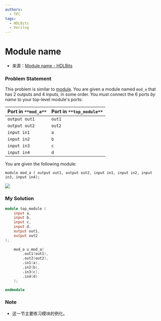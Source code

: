 ```yaml
---
authors:
  - TFC
tags:
  - HDLBits
  - Verilog
---
```

# Module name
- 来源：[Module name - HDLBits](https://hdlbits.01xz.net/wiki/Module_name)

### Problem Statement
This problem is similar to [module](https://hdlbits.01xz.net/wiki/module "module"). You are given a module named `mod_a` that has 2 outputs and 4 inputs, in some order. You must connect the 6 ports _by name_ to your top-level module's ports:

|Port in `**mod_a**`|Port in `**top_module**`|
|---|---|
|`output out1`|`out1`|
|`output out2`|`out2`|
|`input in1`|`a`|
|`input in2`|`b`|
|`input in3`|`c`|
|`input in4`|`d`|

You are given the following module:

`module mod_a ( output out1, output out2, input in1, input in2, input in3, input in4);`


[![](https://hdlbits.01xz.net/mw/images/d/dd/Module_name.png)](https://hdlbits.01xz.net/wiki/File:Module_name.png)

### My Solution

```Verilog
module top_module ( 
    input a, 
    input b, 
    input c,
    input d,
    output out1,
    output out2
);
    
    mod_a u_mod_a(
        .out1(out1),
        .out2(out2),
        .in1(a),
        .in2(b),
        .in3(c),
        .in4(d)
    );

endmodule
```

### Note
- 这一节主要练习模块的例化。